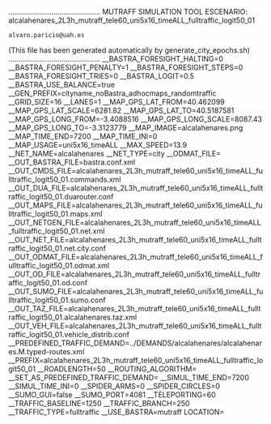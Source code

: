 .............................................
    MUTRAFF SIMULATION TOOL
    ESCENARIO: alcalahenares_2L3h_mutraff_tele60_uni5x16_timeALL_fulltraffic_logit50_01

    alvaro.paricio@uah.es
(This file has been generated automatically by generate_city_epochs.sh)
.............................................
__BASTRA_FORESIGHT_HALTING=0
__BASTRA_FORESIGHT_PENALTY=1
__BASTRA_FORESIGHT_STEPS=0
__BASTRA_FORESIGHT_TRIES=0
__BASTRA_LOGIT=0.5
__BASTRA_USE_BALANCE=true
__GEN_PREFIX=cityname_noBastra_adhocmaps_randomtraffic
__GRID_SIZE=16
__LANES=1
__MAP_GPS_LAT_FROM=40.462099
__MAP_GPS_LAT_SCALE=6281.82
__MAP_GPS_LAT_TO=40.5187581
__MAP_GPS_LONG_FROM=-3.4088516
__MAP_GPS_LONG_SCALE=8087.43
__MAP_GPS_LONG_TO=-3.3123779
__MAP_IMAGE=alcalahenares.png
__MAP_TIME_END=7200
__MAP_TIME_INI=0
__MAP_USAGE=uni5x16_timeALL
__MAX_SPEED=13.9
__NET_NAME=alcalahenares
__NET_TYPE=city
__ODMAT_FILE=
__OUT_BASTRA_FILE=bastra.conf.xml
__OUT_CMDS_FILE=alcalahenares_2L3h_mutraff_tele60_uni5x16_timeALL_fulltraffic_logit50_01.commands.xml
__OUT_DUA_FILE=alcalahenares_2L3h_mutraff_tele60_uni5x16_timeALL_fulltraffic_logit50_01.duarouter.conf
__OUT_MAPS_FILE=alcalahenares_2L3h_mutraff_tele60_uni5x16_timeALL_fulltraffic_logit50_01.maps.xml
__OUT_NETGEN_FILE=alcalahenares_2L3h_mutraff_tele60_uni5x16_timeALL_fulltraffic_logit50_01.net.xml
__OUT_NET_FILE=alcalahenares_2L3h_mutraff_tele60_uni5x16_timeALL_fulltraffic_logit50_01.net.city.conf
__OUT_ODMAT_FILE=alcalahenares_2L3h_mutraff_tele60_uni5x16_timeALL_fulltraffic_logit50_01.odmat.xml
__OUT_OD_FILE=alcalahenares_2L3h_mutraff_tele60_uni5x16_timeALL_fulltraffic_logit50_01.od.conf
__OUT_SUMO_FILE=alcalahenares_2L3h_mutraff_tele60_uni5x16_timeALL_fulltraffic_logit50_01.sumo.conf
__OUT_TAZ_FILE=alcalahenares_2L3h_mutraff_tele60_uni5x16_timeALL_fulltraffic_logit50_01.alcalahenares.taz.xml
__OUT_VEH_FILE=alcalahenares_2L3h_mutraff_tele60_uni5x16_timeALL_fulltraffic_logit50_01.vehicle_distrib.conf
__PREDEFINED_TRAFFIC_DEMAND=../DEMANDS/alcalahenares/alcalahenares.M.typed-routes.xml
__PREFIX=alcalahenares_2L3h_mutraff_tele60_uni5x16_timeALL_fulltraffic_logit50_01
__ROADLENGTH=50
__ROUTING_ALGORITHM=
__SET_AS_PREDEFINED_TRAFFIC_DEMAND=
__SIMUL_TIME_END=7200
__SIMUL_TIME_INI=0
__SPIDER_ARMS=0
__SPIDER_CIRCLES=0
__SUMO_GUI=false
__SUMO_PORT=4081
__TELEPORTING=60
__TRAFFIC_BASELINE=1250
__TRAFFIC_BRANCH=250
__TRAFFIC_TYPE=fulltraffic
__USE_BASTRA=mutraff
LOCATION=    <location netOffset="-465343.12,-4479111.07" convBoundary="0.00,0.00,8087.43,6281.82" origBoundary="-3.408842,40.462103,-3.312420,40.518754" projParameter="+proj=utm +zone=30 +ellps=WGS84 +datum=WGS84 +units=m +no_defs"/>

